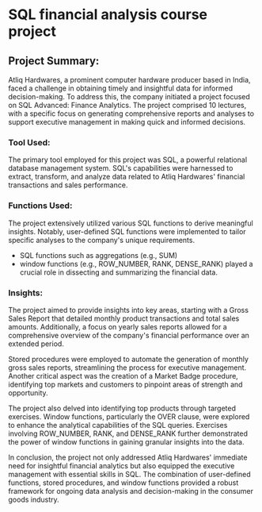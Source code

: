 # SQL financial analysis course project

## Project Summary:
Atliq Hardwares, a prominent computer hardware producer based in India, faced a challenge in obtaining timely and insightful data for informed decision-making. To address this, the company initiated a project focused on SQL Advanced: Finance Analytics. The project comprised 10 lectures, with a specific focus on generating comprehensive reports and analyses to support executive management in making quick and informed decisions.

### Tool Used:
The primary tool employed for this project was SQL, a powerful relational database management system. SQL's capabilities were harnessed to extract, transform, and analyze data related to Atliq Hardwares' financial transactions and sales performance.

### Functions Used:
The project extensively utilized various SQL functions to derive meaningful insights. Notably, user-defined SQL functions were implemented to tailor specific analyses to the company's unique requirements. 
- SQL functions such as aggregations (e.g., SUM) 
- window functions (e.g., ROW_NUMBER, RANK, DENSE_RANK) played a crucial role in dissecting and summarizing the financial data.

### Insights:
The project aimed to provide insights into key areas, starting with a Gross Sales Report that detailed monthly product transactions and total sales amounts. Additionally, a focus on yearly sales reports allowed for a comprehensive overview of the company's financial performance over an extended period.

Stored procedures were employed to automate the generation of monthly gross sales reports, streamlining the process for executive management. Another critical aspect was the creation of a Market Badge procedure, identifying top markets and customers to pinpoint areas of strength and opportunity.

The project also delved into identifying top products through targeted exercises. Window functions, particularly the OVER clause, were explored to enhance the analytical capabilities of the SQL queries. Exercises involving ROW_NUMBER, RANK, and DENSE_RANK further demonstrated the power of window functions in gaining granular insights into the data.

In conclusion, the project not only addressed Atliq Hardwares' immediate need for insightful financial analytics but also equipped the executive management with essential skills in SQL. The combination of user-defined functions, stored procedures, and window functions provided a robust framework for ongoing data analysis and decision-making in the consumer goods industry.
